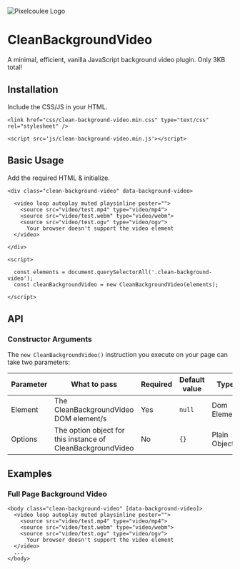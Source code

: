 ![Pixelcoulee Logo](https://siasky.net/AABLe6NEcRQSDcamGmncceJG0yMsFdtDMNQ0ghcqLyS5qQ)

# CleanBackgroundVideo
A minimal, efficient, vanilla JavaScript background video plugin. Only 3KB total!

## Installation
Include the CSS/JS in your HTML.

```
<link href="css/clean-background-video.min.css" type="text/css" rel="stylesheet" />
```
```
<script src='js/clean-background-video.min.js'></script>
```

## Basic Usage
Add the required HTML & initialize.
```
<div class="clean-background-video" data-background-video>

  <video loop autoplay muted playsinline poster="">
    <source src="video/test.mp4" type="video/mp4">
    <source src="video/test.webm" type="video/webm">
    <source src="video/test.ogv" type="video/ogv">
      Your browser doesn't support the video element
  </video>

</div>
```
```
<script>

  const elements = document.querySelectorAll('.clean-background-video');
  const cleanBackgroundVideo = new CleanBackgroundVideo(elements);

</script>
```

## API
### Constructor Arguments
The `new CleanBackgroundVideo()` instruction you execute on your page can take two parameters:

| Parameter | What to pass | Required | Default value | Type |
| --------- | ------------ | -------- | ------------- | ---- |
| Element | The CleanBackgroundVideo DOM element/s | Yes | `null` | Dom Element |
| Options | The option object for this instance of CleanBackgroundVideo | No | `{}` | Plain Object |

## Examples

### Full Page Background Video
```
<body class="clean-background-video" [data-background-video]>
  <video loop autoplay muted playsinline poster="">
    <source src="video/test.mp4" type="video/mp4">
    <source src="video/test.webm" type="video/webm">
    <source src="video/test.ogv" type="video/ogv">
      Your browser doesn't support the video element
  </video>
  ...
</body>
```